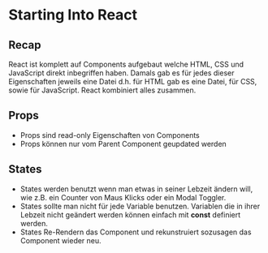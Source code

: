 # Starting Into React

## Recap

React ist komplett auf Components aufgebaut welche HTML, CSS und JavaScript direkt inbegriffen haben. Damals gab es für jedes dieser Eigenschaften jeweils eine Datei d.h. für HTML gab es eine Datei, für CSS, sowie für JavaScript. React kombiniert alles zusammen.

## Props

- Props sind read-only Eigenschaften von Components
- Props können nur vom Parent Component geupdated werden

## States

- States werden benutzt wenn man etwas in seiner Lebzeit ändern will, wie z.B. ein Counter von Maus Klicks oder ein Modal Toggler.
- States sollte man nicht für jede Variable benutzen. Variablen die in ihrer Lebzeit nicht geändert werden können einfach mit **const** definiert werden.
- States Re-Rendern das Component und rekunstruiert sozusagen das Component wieder neu.
